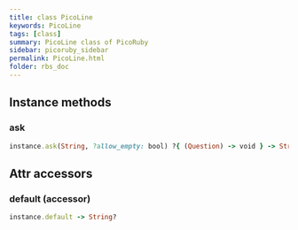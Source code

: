```yaml
---
title: class PicoLine
keywords: PicoLine
tags: [class]
summary: PicoLine class of PicoRuby
sidebar: picoruby_sidebar
permalink: PicoLine.html
folder: rbs_doc
---
```

## Instance methods
### ask

```ruby
instance.ask(String, ?allow_empty: bool) ?{ (Question) -> void } -> String
```
## Attr accessors
### default (accessor)
```ruby
instance.default -> String?
```
